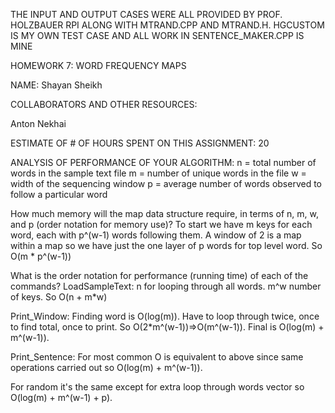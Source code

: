 THE INPUT AND OUTPUT CASES WERE ALL PROVIDED BY PROF. HOLZBAUER RPI ALONG WITH MTRAND.CPP AND MTRAND.H. HGCUSTOM IS MY OWN TEST CASE AND ALL WORK IN SENTENCE_MAKER.CPP IS MINE

HOMEWORK 7: WORD FREQUENCY MAPS


NAME:  Shayan Sheikh


COLLABORATORS AND OTHER RESOURCES:

Anton Nekhai

ESTIMATE OF # OF HOURS SPENT ON THIS ASSIGNMENT:  20

ANALYSIS OF PERFORMANCE OF YOUR ALGORITHM:
n = total number of words in the sample text file
m = number of unique words in the file
w = width of the sequencing window
p = average number of words observed to follow a particular word

How much memory will the map data structure require, in terms of n, m,
w, and p (order notation for memory use)?
To start we have m keys for each word, each with p^(w-1) words following them. 
A window of 2 is a map within a map so we have just the one layer of p words for 
top level word. So O(m * p^(w-1))


What is the order notation for performance (running time) of each of
the commands?
LoadSampleText: n for looping through all words. m^w number of keys.
So O(n + m*w)

Print_Window: Finding word is O(log(m)). Have to loop through twice, once to
find total, once to print. So O(2*m^(w-1))=>O(m^(w-1)). Final is O(log(m) + m^(w-1)).

Print_Sentence: For most common O is equivalent to above since same operations carried 
out so O(log(m) + m^(w-1)).

For random it's the same except for extra loop through words vector so 
O(log(m) + m^(w-1) + p).
